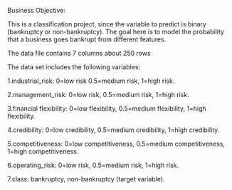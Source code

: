Business Objective:

This is a classification project, since the variable to predict is binary (bankruptcy or non-bankruptcy). The goal here is to model the probability that a business goes bankrupt from different features.

The data file contains 7 columns about 250 rows

The data set includes the following variables:

1.industrial_risk: 0=low risk 0.5=medium risk, 1=high risk.

2.management_risk: 0=low risk, 0.5=medium risk, 1=high risk.

3.financial flexibility: 0=low flexibility, 0.5=medium flexibility, 1=high flexibility.

4.credibility: 0=low credibility, 0.5=medium credibility, 1=high credibility.

5.competitiveness: 0=low competitiveness, 0.5=medium competitiveness, 1=high competitiveness.

6.operating_risk: 0=low risk, 0.5=medium risk, 1=high risk.

7.class: bankruptcy, non-bankruptcy (target variable).

